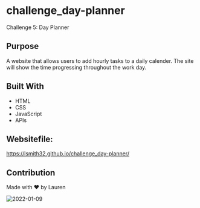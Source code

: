 # challenge_day-planner
Challenge 5: Day Planner

## Purpose
A website that allows users to add hourly tasks to a daily calender. The site will show the time progressing throughout the work day.

## Built With
* HTML
* CSS
* JavaScript
* APIs

## Websitefile:
https://lsmith32.github.io/challenge_day-planner/

## Contribution
Made with ❤️ by Lauren

![2022-01-09](https://user-images.githubusercontent.com/93622828/148720372-6622253e-5f2b-4c26-8bd2-001a69b71d25.png)
